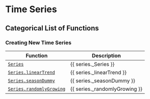 # Time Series

## Categorical List of Functions

### Creating New Time Series

| Function | Description |
|---|---|
| [`Series`](Series.md) | {{ series._Series }} |
| [`Series.linearTrend`](linearTrend.md) | {{ series._linearTrend }} |
| [`Series.seasonDummy`](seasonDummy.md) | {{ series._seasonDummy }} |
| [`Series.randomlyGrowing`](randomlyGrowing.md) | {{ series._randomlyGrowing }} |


